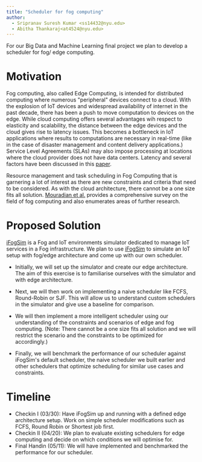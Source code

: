 ```yaml
---
title: "Scheduler for fog computing"
author:
  - Sripranav Suresh Kumar <ss14432@nyu.edu>
  - Abitha Thankaraj<at4524@nyu.edu>
---
```


For our Big Data and Machine Learning final project we plan to develop a
scheduler for fog/ edge computing.
# Motivation

Fog computing, also called Edge Computing, is intended for distributed computing where numerous 
"peripheral" devices connect to a cloud. With the explosion of IoT devices and widespread availability 
 of internet in the past decade, there has been a push to move computation to devices on the edge. While cloud computing
 offers several advantages wih respect to elasticity and scalability, the distance between the edge devices and
 the cloud gives rise to latency issues. This becomes a bottleneck in IoT applications
 where results to computations are necessary in real-time (like in the case of disaster management
and content delivery applications.) Service Level Agreements (SLAs) may also impose processing at 
locations where the cloud provider does not have data centers. Latency and several factors have 
been discussed in this [paper](https://www.researchgate.net/profile/Rodolfo-Milito/publication/235409978_Fog_Computing_and_its_Role_in_the_Internet_of_Things/links/0deec531f19946228c000000/Fog-Computing-and-its-Role-in-the-Internet-of-Things.pdf).

Resource management and task scheduling in Fog Computing that is garnering a lot
of interest as there are new constraints and criteria that need to be considered. As with the
cloud architecture, there cannot be a one size fits all solution.
[Mouradian et al.](https://arxiv.org/pdf/1710.11001.pdf) provides a comprehensive survey on the 
field of fog computing and also enumerates areas of further research.



# Proposed Solution


[iFogSim](https://github.com/Cloudslab/iFogSim) is a Fog and IoT environments 
simulator dedicated to manage IoT services in a Fog infrastructure. 
We plan to use [iFogSim](https://arxiv.org/abs/1606.02007)
to simulate an IoT setup with fog/edge architecture and come up with our own scheduler.

* Initially, we will set up the simulator and create our edge architecture. The aim of this exercise is 
to familiarise ourselves with the simulator and with edge architecture.

* Next, we will then work on implementing a naive scheduler
like FCFS, Round-Robin or SJF. This will allow us to understand custom schedulers in the 
simulator and give use a baseline for comparison. 

* We will then implement a more intelligent scheduler using our understanding of the constraints and scenarios of edge 
and fog computing. (Note: There cannot be a one size fits all solution and 
we will restrict the scenario and the constraints to be optimized for accordingly.)

* Finally, we will benchmark the performance of our scheduler against
iFogSim's default scheduler, the naive scheduler we built earlier and other schedulers
that optimize scheduling for similar use cases and constraints.


# Timeline


* Checkin I (03/30): Have iFogSim up and running with a defined edge architecture
    setup. Work on simple scheduler modifications such as FCFS, Round Robin or Shortest job first.
* Checkin II (04/20): We plan to evaluate existing schedulers for edge computing and decide 
on which conditions we will optimise for. 
* Final Handin (05/11): We will have implemented and benchmarked the performance for our scheduler.
